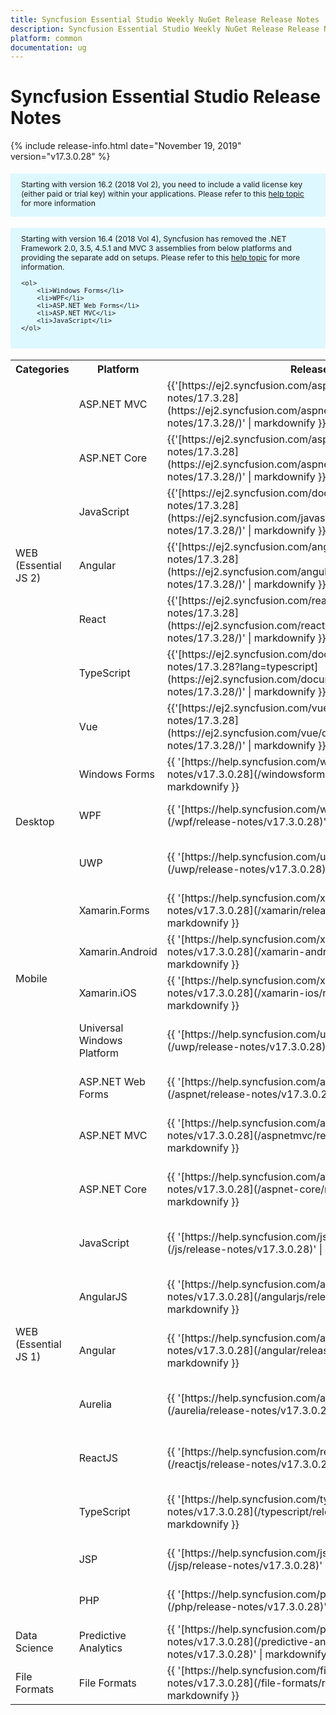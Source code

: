 ```yaml
---
title: Syncfusion Essential Studio Weekly NuGet Release Release Notes  
description: Syncfusion Essential Studio Weekly NuGet Release Release Notes  
platform: common
documentation: ug
---
```


# Syncfusion Essential Studio  Release Notes  

{% include release-info.html date="November 19, 2019"   version="v17.3.0.28" %} 

<style>
#license {
    font-size: .88em!important;
margin-top: 1.5em;     margin-bottom: 1.5em;
    background-color: #def8ff;
    padding: 10px 17px 14px;
}
</style>

<div id="license">
Starting with version 16.2 (2018 Vol 2), you need to include a valid license key (either paid or trial key) within your applications. 
Please refer to this <a href="/common/essential-studio/licensing/license-key">help topic</a> for more information 
</div>


<div id="license">
    Starting with version 16.4 (2018 Vol 4), Syncfusion has removed the .NET Framework 2.0, 3.5, 4.5.1 and MVC 3 assemblies from below platforms and providing the separate add on setups.
    Please refer to this <a href="/common/essential-studio/installation/essential-studio-platform-framework-add-ons">help topic</a> for more information.

    <ol>
        <li>Windows Forms</li>
        <li>WPF</li>
        <li>ASP.NET Web Forms</li>
        <li>ASP.NET MVC</li>
        <li>JavaScript</li>
    </ol>

</div>


<table>
<tr>
<th>
Categories</th><th>
Platform</th><th>
Release Notes</th><th>
Read Me</th></tr>
<tr>
<td rowspan="7">
WEB (Essential JS 2)
</td>
<td>
ASP.NET MVC
</td>
<td>{{'[https://ej2.syncfusion.com/aspnetmvc/documentation/release-notes/17.3.28](https://ej2.syncfusion.com/aspnetmvc/documentation/release-notes/17.3.28/)' | markdownify }}
</td>
<td>{{'[http://files2.syncfusion.com/Installs/v17.3.0.28/ReadMe/essential-js2/TypeScript.html](http://files2.syncfusion.com/Installs/v17.3.0.28/ReadMe/essential-js2/ASPMVC.html)' | markdownify }}
</td>
</tr>
<tr>
<td>
ASP.NET Core	
</td>
<td>{{'[https://ej2.syncfusion.com/aspnetcore/documentation/release-notes/17.3.28](https://ej2.syncfusion.com/aspnetcore/documentation/release-notes/17.3.28/)' | markdownify }}
</td>
<td>{{'[http://files2.syncfusion.com/Installs/v17.3.0.28/ReadMe/essential-js2/TypeScript.html](http://files2.syncfusion.com/Installs/v17.3.0.28/ReadMe/essential-js2/ASPNETCORE.html)' | markdownify }}
</td>
</tr>
<tr>
<td>
JavaScript
</td>
<td>{{'[https://ej2.syncfusion.com/documentation/release-notes/17.3.28](https://ej2.syncfusion.com/javascript/documentation/release-notes/17.3.28/)' | markdownify }}
</td>
<td>{{'[http://files2.syncfusion.com/Installs/v17.3.0.28/ReadMe/essential-js2/JavaScript.html](http://files2.syncfusion.com/Installs/v17.3.0.28/ReadMe/essential-js2/JavaScript.html)' | markdownify }}
</td>
</tr>
<tr>
<td>
Angular
</td>
<td>{{'[https://ej2.syncfusion.com/angular/documentation/release-notes/17.3.28](https://ej2.syncfusion.com/angular/documentation/release-notes/17.3.28/)' | markdownify }}
</td>
<td>{{'[http://files2.syncfusion.com/Installs/v17.3.0.28/ReadMe/essential-js2/Angular.html](http://files2.syncfusion.com/Installs/v17.3.0.28/ReadMe/essential-js2/Angular.html)' | markdownify }}
</td>
</tr>
<tr>
<td>
React
</td>
<td>{{'[https://ej2.syncfusion.com/react/documentation/release-notes/17.3.28](https://ej2.syncfusion.com/react/documentation/release-notes/17.3.28/)' | markdownify }}
</td>
<td>{{'[http://files2.syncfusion.com/Installs/v17.3.0.28/ReadMe/essential-js2/React.html](http://files2.syncfusion.com/Installs/v17.3.0.28/ReadMe/essential-js2/React.html)' | markdownify }}
</td>
</tr>
<tr>
<td>
TypeScript
</td>
<td>{{'[https://ej2.syncfusion.com/documentation/release-notes/17.3.28?lang=typescript](https://ej2.syncfusion.com/documentation/release-notes/17.3.28/)' | markdownify }}
</td>
<td>{{'[http://files2.syncfusion.com/Installs/v17.3.0.28/ReadMe/essential-js2/TypeScript.html](http://files2.syncfusion.com/Installs/v17.3.0.28/ReadMe/essential-js2/TypeScript.html)' | markdownify }}
</td>
</tr>
<tr>
<td>
Vue
</td>
<td>{{'[https://ej2.syncfusion.com/vue/documentation/release-notes/17.3.28](https://ej2.syncfusion.com/vue/documentation/release-notes/17.3.28/)' | markdownify }}
</td>
<td>{{'[http://files2.syncfusion.com/Installs/v17.3.0.28/ReadMe/essential-js2/Vue.html](http://files2.syncfusion.com/Installs/v17.3.0.28/ReadMe/essential-js2/Vue.html)' | markdownify }}
</td>
</tr>
<tr>
<td rowspan="3">
Desktop
</td>
<td>
Windows Forms
</td>
<td>{{ '[https://help.syncfusion.com/windowsforms/release-notes/v17.3.0.28](/windowsforms/release-notes/v17.3.0.28)' | markdownify }}
</td>
<td>{{ '[http://files2.syncfusion.com/Installs/v17.3.0.28/ReadMe/WindowsForms.html](http://files2.syncfusion.com/Installs/v17.3.0.28/ReadMe/WindowsForms.html)' | markdownify }}
</td>
</tr>
<tr>
<td>
WPF
</td>
<td>{{ '[https://help.syncfusion.com/wpf/release-notes/v17.3.0.28](/wpf/release-notes/v17.3.0.28)' | markdownify }}
</td>
<td>{{ '[http://files2.syncfusion.com/Installs/v17.3.0.28/ReadMe/WPF.html](http://files2.syncfusion.com/Installs/v17.3.0.28/ReadMe/WPF.html)' | markdownify }}
</td>
</tr>
<tr>
<td>
UWP
</td>
<td>{{ '[https://help.syncfusion.com/uwp/release-notes/v17.3.0.28](/uwp/release-notes/v17.3.0.28)' | markdownify }}
</td>
<td>{{ '[http://files2.syncfusion.com/Installs/v17.3.0.28/ReadMe/UniversalWindows.html](http://files2.syncfusion.com/Installs/v17.3.0.28/ReadMe/UniversalWindows.html)' | markdownify }}
</td>
</tr>
<tr>
<td rowspan="4">
Mobile
</td>
<td>
Xamarin.Forms
</td>
<td>{{ '[https://help.syncfusion.com/xamarin/release-notes/v17.3.0.28](/xamarin/release-notes/v17.3.0.28)' | markdownify }}
</td>
<td>{{ '[http://files2.syncfusion.com/Installs/v17.3.0.28/ReadMe/Xamarin_Forms.html](http://files2.syncfusion.com/Installs/v17.3.0.28/ReadMe/Xamarin_Forms.html)' | markdownify }}
</td>
</tr>
<tr>
<td>
Xamarin.Android
</td>
<td>{{ '[https://help.syncfusion.com/xamarin-android/release-notes/v17.3.0.28](/xamarin-android/release-notes/v17.3.0.28)' | markdownify }}
</td>
<td>{{ '[http://files2.syncfusion.com/Installs/v17.3.0.28/ReadMe/Xamarin_Forms.html](http://files2.syncfusion.com/Installs/v17.3.0.28/ReadMe/Xamarin_Forms.html)' | markdownify }}
</td>
</tr>
<tr>
<td>
Xamarin.iOS
</td>
<td>{{ '[https://help.syncfusion.com/xamarin-ios/release-notes/v17.3.0.28](/xamarin-ios/release-notes/v17.3.0.28)' | markdownify }}
</td>
<td>{{ '[http://files2.syncfusion.com/Installs/v17.3.0.28/ReadMe/Xamarin_Forms.html](http://files2.syncfusion.com/Installs/v17.3.0.28/ReadMe/Xamarin_Forms.html)' | markdownify }}
</td>
</tr>
<tr>
<td>
Universal Windows Platform
</td>
<td>{{ '[https://help.syncfusion.com/uwp/release-notes/v17.3.0.28](/uwp/release-notes/v17.3.0.28)' | markdownify }}
</td>
<td>{{ '[http://files2.syncfusion.com/Installs/v17.3.0.28/ReadMe/UniversalWindows.html](http://files2.syncfusion.com/Installs/v17.3.0.28/ReadMe/UniversalWindows.html)' | markdownify }}
</td>
</tr>
<tr>
<td rowspan="11">
WEB (Essential JS 1)
</td>
<td>
ASP.NET Web Forms
</td>
<td>{{ '[https://help.syncfusion.com/aspnet/release-notes/v17.3.0.28](/aspnet/release-notes/v17.3.0.28)' | markdownify }}
</td>
<td>{{ '[http://files2.syncfusion.com/Installs/v17.3.0.28/ReadMe/essential-js1/ASP.html](http://files2.syncfusion.com/Installs/v17.3.0.28/ReadMe/essential-js1/ASP.html)' | markdownify }}
</td>
</tr>
<tr>
<td>
ASP.NET MVC
</td>
<td>{{ '[https://help.syncfusion.com/aspnetmvc/release-notes/v17.3.0.28](/aspnetmvc/release-notes/v17.3.0.28)' | markdownify }}
</td>
<td>{{ '[http://files2.syncfusion.com/Installs/v17.3.0.28/ReadMe/essential-js1/ASPMVC.html](http://files2.syncfusion.com/Installs/v17.3.0.28/ReadMe/essential-js1/ASPMVC.html)' | markdownify }}
</td>
</tr>
<tr>
<td>
ASP.NET Core
</td>
<td>{{ '[https://help.syncfusion.com/aspnet-core/release-notes/v17.3.0.28](/aspnet-core/release-notes/v17.3.0.28)' | markdownify }}
</td>
<td>
{{ '[http://files2.syncfusion.com/Installs/v17.3.0.28/ReadMe/essential-js1/ASPNETCORE.html](http://files2.syncfusion.com/Installs/v17.3.0.28/ReadMe/essential-js1/ASPNETCORE.html)' | markdownify }}
</td>
</tr>
<tr>
<td>
JavaScript
</td>
<td>{{ '[https://help.syncfusion.com/js/release-notes/v17.3.0.28](/js/release-notes/v17.3.0.28)' | markdownify }}
</td>
<td>{{ '[http://files2.syncfusion.com/Installs/v17.3.0.28/ReadMe/essential-js1/JavaScript.html](http://files2.syncfusion.com/Installs/v17.3.0.28/ReadMe/essential-js1/JavaScript.html)' | markdownify }}
</td>
</tr>
<tr>
<td>
AngularJS
</td>
<td>{{ '[https://help.syncfusion.com/angularjs/release-notes/v17.3.0.28](/angularjs/release-notes/v17.3.0.28)' | markdownify }}
</td>
<td>{{ '[http://files2.syncfusion.com/Installs/v17.3.0.28/ReadMe/essential-js1/AngularJS.html](http://files2.syncfusion.com/Installs/v17.3.0.28/ReadMe/essential-js1/AngularJS.html)' | markdownify }}
</td>
</tr>
<tr>
<td>
Angular
</td>
<td>{{ '[https://help.syncfusion.com/angular/release-notes/v17.3.0.28](/angular/release-notes/v17.3.0.28)' | markdownify }}
</td>
<td>{{ '[http://files2.syncfusion.com/Installs/v17.3.0.28/ReadMe/essential-js1/Angular.html](http://files2.syncfusion.com/Installs/v17.3.0.28/ReadMe/essential-js1/Angular.html)' | markdownify }}
</td>
</tr>
<tr>
<td>
Aurelia
</td>
<td>{{ '[https://help.syncfusion.com/aurelia/release-notes/v17.3.0.28](/aurelia/release-notes/v17.3.0.28)' | markdownify }}
</td>
<td>{{ '[http://files2.syncfusion.com/Installs/v17.3.0.28/ReadMe/essential-js1/Aurelia.html](http://files2.syncfusion.com/Installs/v17.3.0.28/ReadMe/essential-js1/Aurelia.html)' | markdownify }}
</td>
</tr>
<tr>
<td>
ReactJS
</td>
<td>{{ '[https://help.syncfusion.com/reactjs/release-notes/v17.3.0.28](/reactjs/release-notes/v17.3.0.28)' | markdownify }}
</td>
<td>{{ '[http://files2.syncfusion.com/Installs/v17.3.0.28/ReadMe/essential-js1/ReactJS.html](http://files2.syncfusion.com/Installs/v17.3.0.28/ReadMe/essential-js1/ReactJS.html)' | markdownify }}
</td>
</tr>
<tr>
<td>
TypeScript
</td>
<td>{{ '[https://help.syncfusion.com/typescript/release-notes/v17.3.0.28](/typescript/release-notes/v17.3.0.28)' | markdownify }}
</td>
<td>{{ '[http://files2.syncfusion.com/Installs/v17.3.0.28/ReadMe/essential-js1/TypeScript.html](http://files2.syncfusion.com/Installs/v17.3.0.28/ReadMe/essential-js1/TypeScript.html)' | markdownify }}
</td>
</tr>
<tr>
<td>
JSP
</td>
<td>{{ '[https://help.syncfusion.com/jsp/release-notes/v17.3.0.28](/jsp/release-notes/v17.3.0.28)' | markdownify }}
</td>
<td>{{ '[http://files2.syncfusion.com/Installs/v17.3.0.28/ReadMe/essential-js1/JSP.html](http://files2.syncfusion.com/Installs/v17.3.0.28/ReadMe/essential-js1/JSP.html)' | markdownify }}
</td>
</tr>
<tr>
<td>
PHP
</td>
<td>{{ '[https://help.syncfusion.com/php/release-notes/v17.3.0.28](/php/release-notes/v17.3.0.28)' | markdownify }}
</td>
<td>{{ '[http://files2.syncfusion.com/Installs/v17.3.0.28/ReadMe/essential-js1/PHP.html](http://files2.syncfusion.com/Installs/v17.3.0.28/ReadMe/essential-js1/PHP.html)' | markdownify }}
</td>
</tr>
<tr>
<td>
Data Science
</td>
<td>
Predictive Analytics
</td>
<td>{{ '[https://help.syncfusion.com/predictive-analytics/release-notes/v17.3.0.28](/predictive-analytics/release-notes/v17.3.0.28)' | markdownify }}
</td>
<td>
</td>
</tr>
<tr>
<td>
File Formats
</td>
<td>
File Formats
</td>
<td>{{ '[https://help.syncfusion.com/file-formats/release-notes/v17.3.0.28](/file-formats/release-notes/v17.3.0.28)' | markdownify }}
</td>
<td>
</td>
</tr>
</table>